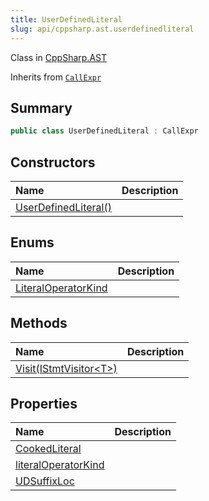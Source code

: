 ```yaml
---
title: UserDefinedLiteral
slug: api/cppsharp.ast.userdefinedliteral
---
```

Class in [CppSharp.AST](/api/cppsharp/ast)

Inherits from [`CallExpr`](/api/cppsharp/ast/callexpr)

## Summary



```csharp
public class UserDefinedLiteral : CallExpr
```

## Constructors

|Name|Description|
|:---|:---|
|[UserDefinedLiteral\(\)](/api/cppsharp/ast/userdefinedliteral//ctor)||

## Enums

|Name|Description|
|:---|:---|
|[LiteralOperatorKind](/api/cppsharp/ast/userdefinedliteral/literaloperatorkind-1)||

## Methods

|Name|Description|
|:---|:---|
|[Visit\(IStmtVisitor\<T\>\)](/api/cppsharp/ast/userdefinedliteral/visit)||

## Properties

|Name|Description|
|:---|:---|
|[CookedLiteral](/api/cppsharp/ast/userdefinedliteral/cookedliteral)||
|[literalOperatorKind](/api/cppsharp/ast/userdefinedliteral/literaloperatorkind-2)||
|[UDSuffixLoc](/api/cppsharp/ast/userdefinedliteral/udsuffixloc)||

